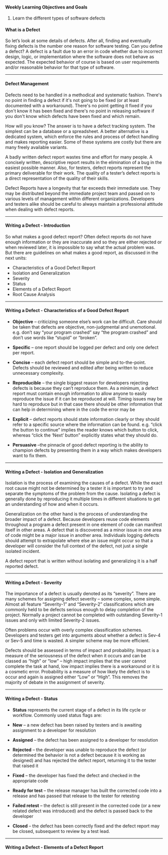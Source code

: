 #### Weekly Learning Objectives and Goals

1. Learn the different types of software defects

#### What is a Defect

So let’s look at some details of defects. After all, finding and eventually fixing defects is the number one reason for software testing. Can you define a defect? A defect is a fault due to an error in code whether due to incorrect design, logic, or implementation where the software does not behave as expected. The expected behavior of course is based on user requirements and/or reasonable behavior for that type of software.

---

#### Defect Management

Defects need to be handled in a methodical and systematic fashion. There's no point in finding a defect if it's not going to be fixed (or at least documented with a workaround). There's no point getting it fixed if you don't know it has been fixed and there's no point in releasing software if you don't know which defects have been fixed and which remain.

How will you know? The answer is to have a defect tracking system. The simplest can be a database or a spreadsheet. A better alternative is a dedicated system, which enforce the rules and process of defect handling and makes reporting easier. Some of these systems are costly but there are many freely available variants.

A badly written defect report wastes time and effort for many people. A concisely written, descriptive report results in the elimination of a bug in the easiest possible manner. Also, for testers, defect reports represent the primary deliverable for their work. The quality of a tester’s defect reports is a direct representation of the quality of their skills.

Defect Reports have a longevity that far exceeds their immediate use. They may be distributed beyond the immediate project team and passed on to various levels of management within different organizations. Developers and testers alike should be careful to always maintain a professional attitude when dealing with defect reports. 

---

#### Writing a Defect - Introduction

So what makes a good defect report? Often defect reports do not have enough information or they are inaccurate and so they are either rejected or when reviewed later, it is impossible to say what the actual problem was. But there are guidelines on what makes a good report, as discussed in the next units:

* Characteristics of a Good Defect Report
* Isolation and Generalization
* Severity
* Status
* Elements of a Defect Report
* Root Cause Analysis

---

#### Writing a Defect - Characteristics of a Good Defect Report

* **Objective** – criticizing someone else’s work can be difficult. Care should be taken that defects are objective, non-judgmental and unemotional. e.g. don’t say “your program crashed” say “the program crashed” and don’t use words like “stupid” or “broken”.

* **Specific** – one report should be logged per defect and only one defect per report.

* **Concise** – each defect report should be simple and to-the-point. Defects should be reviewed and edited after being written to reduce unnecessary complexity.

* **Reproducible** – the single biggest reason for developers rejecting defects is because they can’t reproduce them. As a minimum, a defect report must contain enough information to allow anyone to easily reproduce the issue if it can be reproduced at will. Timing issues may be hard to reproduce but in that case there should be other information that can help in determining where in the code the error may be

* **Explicit** – defect reports should state information clearly or they should refer to a specific source where the information can be found. e.g. “click the button to continue” implies the reader knows which button to click, whereas “click the ‘Next’ button” explicitly states what they should do.

* **Persuasive** –the pinnacle of good defect reporting is the ability to champion defects by presenting them in a way which makes developers want to fix them.

---

#### Writing a Defect - Isolation and Generalization

Isolation is the process of examining the causes of a defect. While the exact root cause might not be determined by a tester it is important to try and separate the symptoms of the problem from the cause. Isolating a defect is generally done by reproducing it multiple times in different situations to get an understanding of how and when it occurs.

Generalization on the other hand is the process of understanding the broader impact of a defect. Because developers reuse code elements throughout a program a defect present in one element of code can manifest itself in other areas. A defect that is discovered as a minor issue in one area of code might be a major issue in another area. Individuals logging defects should attempt to extrapolate where else an issue might occur so that a developer will consider the full context of the defect, not just a single isolated incident.

A defect report that is written without isolating and generalizing it is a half reported defect.

---

#### Writing a Defect - Severity

The importance of a defect is usually denoted as its “severity”. There are many schemes for assigning defect severity – some complex, some simple. Almost all feature “Severity-1” and “Severity-2” classifications which are commonly held to be defects serious enough to delay completion of the project. Normally a project cannot be completed with outstanding Severity-1 issues and only with limited Severity-2 issues.

Often problems occur with overly complex classification schemes. Developers and testers get into arguments about whether a defect is Sev-4 or Sev-5 and time is wasted. A simpler scheme may be more efficient.

Defects should be assessed in terms of impact and probability. Impact is a measure of the seriousness of the defect when it occurs and can be classed as “high” or “low” – high impact implies that the user cannot complete the task at hand, low impact implies there is a workaround or it is a cosmetic error. Probability is a measure of how likely the defect is to occur and again is assigned either “Low” or “High”. This removes the majority of debate in the assignment of severity.

---

#### Writing a Defect - Status

* **Status** represents the current stage of a defect in its life cycle or workflow. Commonly used status flags are:

* **New** – a new defect has been raised by testers and is awaiting assignment to a developer for resolution

* **Assigned** – the defect has been assigned to a developer for resolution

* **Rejected** – the developer was unable to reproduce the defect (or determined the behavior is not a defect because it is working as designed) and has rejected the defect report, returning it to the tester that raised it

* **Fixed** – the developer has fixed the defect and checked in the appropriate code

* **Ready for test** – the release manager has built the corrected code into a release and has passed that release to the tester for retesting

* **Failed retest** – the defect is still present in the corrected code (or a new related defect was introduced) and the defect is passed back to the developer

* **Closed** – the defect has been correctly fixed and the defect report may be closed, subsequent to review by a test lead.

---

#### Writing a Defect - Elements of a Defect Report
